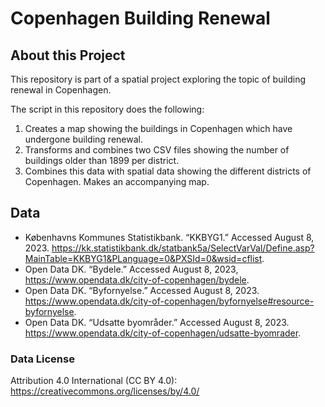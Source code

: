 # Copenhagen Building Renewal

## About this Project
This repository is part of a spatial project exploring the topic of building renewal in Copenhagen.

The script in this repository does the following:

1. Creates a map showing the buildings in Copenhagen which have undergone building renewal.
2. Transforms and combines two CSV files showing the number of buildings older than 1899 per district.
3. Combines this data with spatial data showing the different districts of Copenhagen. Makes an accompanying map.

## Data
* Københavns Kommunes Statistikbank. “KKBYG1.” Accessed August 8, 2023.
https://kk.statistikbank.dk/statbank5a/SelectVarVal/Define.asp?MainTable=KKBYG1&PLanguage=0&PXSId=0&wsid=cflist.
* Open Data DK. “Bydele.” Accessed August 8, 2023,
https://www.opendata.dk/city-of-copenhagen/bydele.
* Open Data DK. “Byfornyelse.” Accessed August 8, 2023. 
https://www.opendata.dk/city-of-copenhagen/byfornyelse#resource-byfornyelse.  
* Open Data DK. “Udsatte byområder.” Accessed August 8, 2023. 
https://www.opendata.dk/city-of-copenhagen/udsatte-byomrader.

### Data License
Attribution 4.0 International (CC BY 4.0): 
https://creativecommons.org/licenses/by/4.0/
